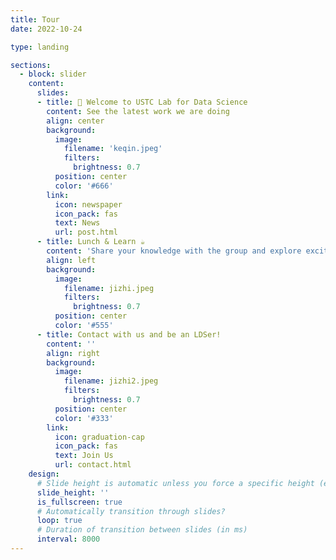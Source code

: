 ```yaml
---
title: Tour
date: 2022-10-24

type: landing

sections:
  - block: slider
    content:
      slides:
      - title: 👋 Welcome to USTC Lab for Data Science
        content: See the latest work we are doing
        align: center
        background:
          image:
            filename: 'keqin.jpeg'
            filters:
              brightness: 0.7
          position: center
          color: '#666'
        link:
          icon: newspaper
          icon_pack: fas
          text: News
          url: post.html
      - title: Lunch & Learn ☕️
        content: 'Share your knowledge with the group and explore exciting new topics together!'
        align: left
        background:
          image:
            filename: jizhi.jpeg
            filters:
              brightness: 0.7
          position: center
          color: '#555'
      - title: Contact with us and be an LDSer!
        content: ''
        align: right
        background:
          image:
            filename: jizhi2.jpeg
            filters:
              brightness: 0.7
          position: center
          color: '#333'
        link:
          icon: graduation-cap
          icon_pack: fas
          text: Join Us
          url: contact.html
    design:
      # Slide height is automatic unless you force a specific height (e.g. '400px')
      slide_height: ''
      is_fullscreen: true
      # Automatically transition through slides?
      loop: true
      # Duration of transition between slides (in ms)
      interval: 8000
---
```

